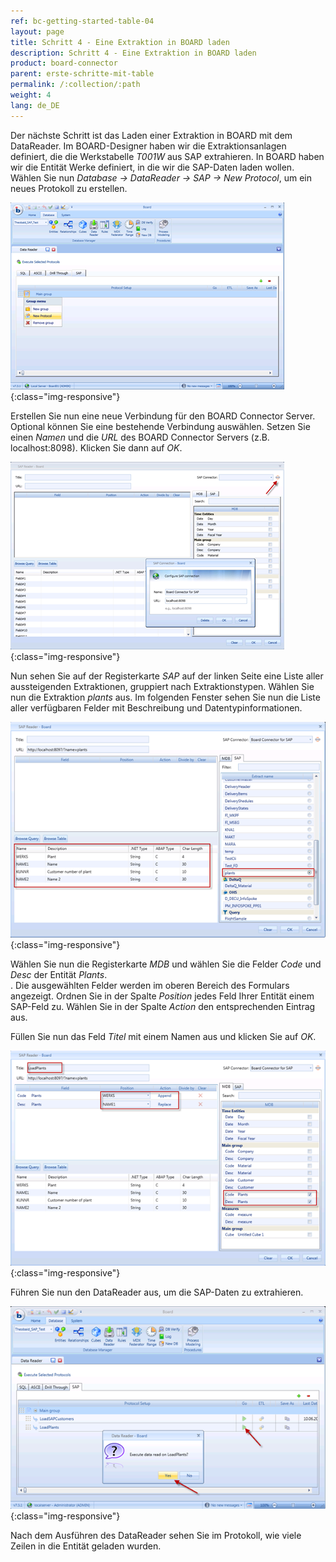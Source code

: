 ```yaml
---
ref: bc-getting-started-table-04
layout: page
title: Schritt 4 - Eine Extraktion in BOARD laden
description: Schritt 4 - Eine Extraktion in BOARD laden
product: board-connector
parent: erste-schritte-mit-table
permalink: /:collection/:path
weight: 4
lang: de_DE
---
```


Der nächste Schritt ist das Laden einer Extraktion in BOARD mit dem DataReader. Im BOARD-Designer haben wir die Extraktionsanlagen definiert, die die Werkstabelle *T001W* aus SAP extrahieren. In BOARD haben wir die Entität Werke definiert, in die wir die SAP-Daten laden wollen. Wählen Sie nun *Database -> DataReader -> SAP -> New Protocol*, um ein neues Protokoll zu erstellen.

![Load-Extraction-01](/img/content/Load-Extraction-01.png){:class="img-responsive"}

Erstellen Sie nun eine neue Verbindung für den BOARD Connector Server. Optional können Sie eine bestehende Verbindung auswählen. Setzen Sie einen *Namen* und die *URL* des BOARD Connector Servers (z.B. localhost:8098). Klicken Sie dann auf *OK*.

![Load-Extraction-02](/img/content/Load-Extraction-02.png){:class="img-responsive"}

Nun sehen Sie auf der Registerkarte *SAP* auf der linken Seite eine Liste aller aussteigenden Extraktionen, gruppiert nach Extraktionstypen. Wählen Sie nun die Extraktion *plants* aus.  Im folgenden Fenster sehen Sie nun die Liste aller verfügbaren Felder mit Beschreibung und Datentypinformationen.

![Load-Extraction-03](/img/content/Load-Extraction-03.png){:class="img-responsive"}

Wählen Sie nun die Registerkarte *MDB* und wählen Sie die Felder *Code* und *Desc* der Entität *Plants*.<br>.
Die ausgewählten Felder werden im oberen Bereich des Formulars angezeigt. Ordnen Sie in der Spalte *Position* jedes Feld Ihrer Entität einem SAP-Feld zu. Wählen Sie in der Spalte *Action* den entsprechenden Eintrag aus.

Füllen Sie nun das Feld *Titel* mit einem Namen aus und klicken Sie auf *OK*.

![Load-Extraction-04](/img/content/Load-Extraction-04.png){:class="img-responsive"}

Führen Sie nun den DataReader aus, um die SAP-Daten zu extrahieren.

![Load-Extraction-05](/img/content/Load-Extraction-05.png){:class="img-responsive"}

Nach dem Ausführen des DataReader sehen Sie im Protokoll, wie viele Zeilen in die Entität geladen wurden.